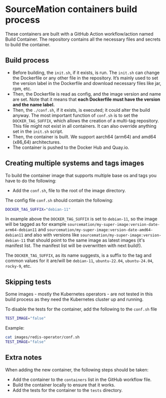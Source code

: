 # SourceMation containers build process

These containers are built with a GitHub Action workflow/action named Build
Container. The repository contains all the necessary files and secrets to build
the container.

## Build process

- Before building, the `init.sh`, if it exists, is run. The `init.sh` can change
  the Dockerfile or any other file in the repository. It’s mainly used to set
  the version label in the Dockerfile and download necessary files like jar,
  rpm, etc.
- Then, the Dockerfile is read as config, and the image version and name are
  set. Note that it means that **each Dockerfile must have the version and the
  name label.**
- Then, the `./conf.sh`, if it exists, is executed; it could alter the build
  anyway. The most important function of `conf.sh` is to set the
  `DOCKER_TAG_SUFFIX`, which allows the creation of a multi-tag repository. This
  file might not exist in all containers. It can also override anything set in
  the `init.sh` script.
- Then, the container is built. We support aarch64 (arm64) and amd64 (x86_64) architectures.
- The container is pushed to the Docker Hub and Quay.io.

## Creating multiple systems and tags images

To build the container image that supports multiple base os and tags you have
to do the following:

- Add the `conf.sh`, file to the root of the image directory.

The config file `conf.sh` should contain the following:

```bash
DOCKER_TAG_SUFFIX="debian-11"
```

In example above the `DOCKER_TAG_SUFFIX` is set to `debian-11`, so the image
will be tagged as for example
`sourcemation/my-super-image:version-date-arm64-debian11` and
`sourcemation/my-super-image:version-date-amd64-debian11` and also with
versions like `sourcemation/my-super-image:version-debian-11` that should point
to the same image as latest images (it's manifest list. The manifest list will
be overwritten with next build!).

The `DOCKER_TAG_SUFFIX`, as its name suggests, is a suffix to the tag and common
values for it are/will be `debian-11`, `ubuntu-22.04`, `ubuntu-24.04`,
`rocky-9`, etc.

## Skipping tests

Some images - mostly the Kubernetes operators - are not tested in this build
process as they need the Kubernetes cluster up and running.


To disable the tests for the container, add the following to the `conf.sh` file

```bash
TEST_IMAGE="false"
```

Example:

```bash
cat images/redis-operator/conf.sh
TEST_IMAGE="false"
```

## Extra notes

When adding the new container, the following steps should be taken:

- Add the container to the `containers` list in the GitHub workflow file.
- Build the container locally to ensure that it works.
- Add the tests for the container to the `tests` directory.

